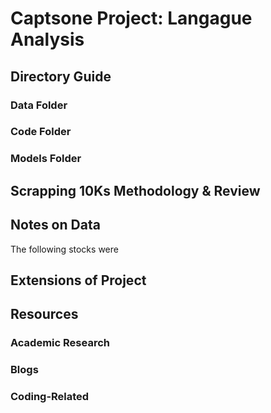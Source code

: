 # Captsone Project: Langague Analysis

## Directory Guide
### Data Folder

### Code Folder

### Models Folder

## Scrapping 10Ks Methodology & Review

## Notes on Data
The following stocks were  


## Extensions of Project

## Resources
### Academic Research

### Blogs

### Coding-Related

